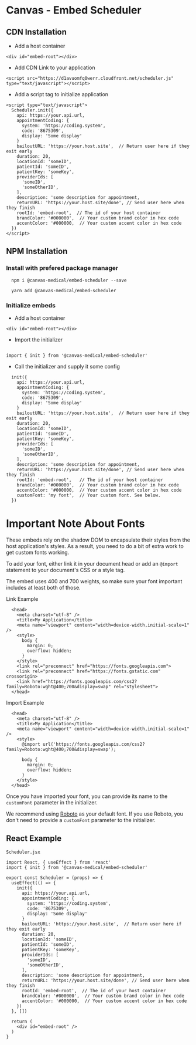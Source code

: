 # Canvas - Embed Scheduler

## CDN Installation

- Add a host container

```
<div id="embed-root"></div>
```

- Add CDN Link to your application

```
<script src="https://d1avuomfq0werr.cloudfront.net/scheduler.js" type="text/javascript"></script>
```

- Add a script tag to initialize application

```
<script type="text/javascript">
  Scheduler.init({
    api: https://your.api.url,
    appointmentCoding: {
      system: 'https://coding.system',
      code: '8675309',
      display: 'Some display'
    }
    bailoutURL: 'https://your.host.site',  // Return user here if they exit early
    duration: 20,
    locationId: 'someID',
    patientId: 'someID',
    patientKey: 'someKey',
    providerIds: [
      'someID',
      'someOtherID',
    ],
    description: 'some description for appointment,
    returnURL: 'https://your.host.site/done', // Send user here when they finish
    rootId: 'embed-root',  // The id of your host container
    brandColor: '#000000',  // Your custom brand color in hex code
    accentColor: '#000000,  // Your custom accent color in hex code
  })
</script>
```

## NPM Installation

### Install with prefered package manager

```
  npm i @canvas-medical/embed-scheduler --save
```

```
  yarn add @canvas-medical/embed-scheduler
```

### Initialize embeds

- Add a host container

```
<div id="embed-root"></div>
```

- Import the initializer

```

import { init } from '@canvas-medical/embed-scheduler'

```

- Call the initializer and supply it some config

```
  init({
    api: https://your.api.url,
    appointmentCoding: {
      system: 'https://coding.system',
      code: '8675309',
      display: 'Some display'
    }
    bailoutURL: 'https://your.host.site',  // Return user here if they exit early
    duration: 20,
    locationId: 'someID',
    patientId: 'someID',
    patientKey: 'someKey',
    providerIds: [
      'someID',
      'someOtherID',
    ],
    description: 'some description for appointment,
    returnURL: 'https://your.host.site/done', // Send user here when they finish
    rootId: 'embed-root',   // The id of your host container
    brandColor: '#000000',  // Your custom brand color in hex code
    accentColor: '#000000,  // Your custom accent color in hex code
    customFont: 'my font',  // Your custom font. See below.
  })
```

# Important Note About Fonts

These embeds rely on the shadow DOM to encapsulate their styles from the host application's styles. As a result, you need to do a bit of extra work to get custom fonts working.

To add your font, either link it in your document head or add an `@import` statement to your document's CSS or a style tag.

The embed uses 400 and 700 weights, so make sure your font important includes at least both of those.

Link Example

```
  <head>
    <meta charset="utf-8" />
    <title>My Application</title>
    <meta name="viewport" content="width=device-width,initial-scale=1" />
    <style>
      body {
        margin: 0;
        overflow: hidden;
      }
    </style>
    <link rel="preconnect" href="https://fonts.googleapis.com">
    <link rel="preconnect" href="https://fonts.gstatic.com" crossorigin>
    <link href="https://fonts.googleapis.com/css2?family=Roboto:wght@400;700&display=swap" rel="stylesheet">
  </head>
```

Import Example

```
  <head>
    <meta charset="utf-8" />
    <title>My Application</title>
    <meta name="viewport" content="width=device-width,initial-scale=1" />
    <style>
      @import url('https://fonts.googleapis.com/css2?family=Roboto:wght@400;700&display=swap');

      body {
        margin: 0;
        overflow: hidden;
      }
    </style>
  </head>
```

Once you have imported your font, you can provide its name to the `customFont` parameter in the initializer.

We recommend using [Roboto](https://fonts.google.com/specimen/Roboto) as your default font. If you use Roboto, you don't need to provide a `customFont` parameter to the initializer.

## React Example

`Scheduler.jsx`

```
import React, { useEffect } from 'react'
import { init } from '@canvas-medical/embed-scheduler'

export const Scheduler = (props) => {
  useEffect(() => {
    init({
      api: https://your.api.url,
      appointmentCoding: {
        system: 'https://coding.system',
        code: '8675309',
        display: 'Some display'
      }
      bailoutURL: 'https://your.host.site',  // Return user here if they exit early
      duration: 20,
      locationId: 'someID',
      patientId: 'someID',
      patientKey: 'someKey',
      providerIds: [
        'someID',
        'someOtherID',
      ],
      description: 'some description for appointment,
      returnURL: 'https://your.host.site/done', // Send user here when they finish
      rootId: 'embed-root',  // The id of your host container
      brandColor: '#000000',  // Your custom brand color in hex code
      accentColor: '#000000,  // Your custom accent color in hex code
    })
  }, [])

  return (
    <div id="embed-root" />
  )
}
```
